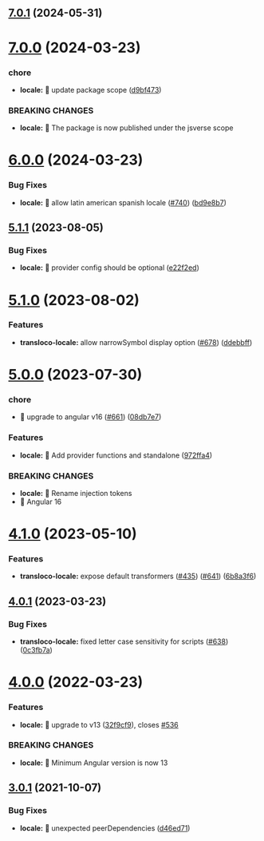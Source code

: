 ## [7.0.1](https://github.com/ngneat/transloco/compare/transloco-locale-7.0.0...transloco-locale-7.0.1) (2024-05-31)

# [7.0.0](https://github.com/jsverse/transloco/compare/transloco-locale-6.0.0...transloco-locale-7.0.0) (2024-03-23)

### chore

- **locale:** 🤖 update package scope ([d9bf473](https://github.com/jsverse/transloco/commit/d9bf473ee1a77582068640d39e73f66a11f93e0f))

### BREAKING CHANGES

- **locale:** 🧨 The package is now published under the jsverse scope

# [6.0.0](https://github.com/jsverse/transloco/compare/transloco-locale-5.1.1...transloco-locale-6.0.0) (2024-03-23)

### Bug Fixes

- **locale:** 🐛 allow latin american spanish locale ([#740](https://github.com/jsverse/transloco/issues/740)) ([bd9e8b7](https://github.com/jsverse/transloco/commit/bd9e8b7d5c401f24aeab6801ee83f584383729a0))

## [5.1.1](https://github.com/jsverse/transloco/compare/transloco-locale-5.1.0...transloco-locale-5.1.1) (2023-08-05)

### Bug Fixes

- **locale:** 🐛 provider config should be optional ([e22f2ed](https://github.com/jsverse/transloco/commit/e22f2ede2054a4a153454851743b010a69f1a13b))

# [5.1.0](https://github.com/jsverse/transloco/compare/transloco-locale-5.0.0...transloco-locale-5.1.0) (2023-08-02)

### Features

- **transloco-locale:** allow narrowSymbol display option ([#678](https://github.com/jsverse/transloco/issues/678)) ([ddebbff](https://github.com/jsverse/transloco/commit/ddebbff3a6b28c9c3819622f646c04084fe8fce8))

# [5.0.0](https://github.com/jsverse/transloco/compare/transloco-locale-4.1.0...transloco-locale-5.0.0) (2023-07-30)

### chore

- 🤖 upgrade to angular v16 ([#661](https://github.com/jsverse/transloco/issues/661)) ([08db7e7](https://github.com/jsverse/transloco/commit/08db7e7d1f64846fa0b07123dee8ff5bff20b4f0))

### Features

- **locale:** 🎸 Add provider functions and standalone ([972ffa4](https://github.com/jsverse/transloco/commit/972ffa4b9a3c754f0e996ae6a1656f930cd68f25))

### BREAKING CHANGES

- **locale:** 🧨 Rename injection tokens
- 🧨 Angular 16

# [4.1.0](https://github.com/jsverse/transloco/compare/transloco-locale-4.0.1...transloco-locale-4.1.0) (2023-05-10)

### Features

- **transloco-locale:** expose default transformers ([#435](https://github.com/jsverse/transloco/issues/435)) ([#641](https://github.com/jsverse/transloco/issues/641)) ([6b8a3f6](https://github.com/jsverse/transloco/commit/6b8a3f69a4cbd77e679c675a2d61116a6b57ed09))

## [4.0.1](https://github.com/jsverse/transloco/compare/transloco-locale-4.0.0...transloco-locale-4.0.1) (2023-03-23)

### Bug Fixes

- **transloco-locale:** fixed letter case sensitivity for scripts ([#638](https://github.com/jsverse/transloco/issues/638)) ([0c3fb7a](https://github.com/jsverse/transloco/commit/0c3fb7ab3a96abc683fff7581692943b42b049e4))

# [4.0.0](https://github.com/jsverse/transloco/compare/transloco-locale-3.0.1...transloco-locale-4.0.0) (2022-03-23)

### Features

- **locale:** 🎸 upgrade to v13 ([32f9cf9](https://github.com/jsverse/transloco/commit/32f9cf9f65e6534a3608440e7a4d80ffc8d8d967)), closes [#536](https://github.com/jsverse/transloco/issues/536)

### BREAKING CHANGES

- **locale:** 🧨 Minimum Angular version is now 13

## [3.0.1](https://github.com/jsverse/transloco/compare/transloco-locale-3.0.0...transloco-locale-3.0.1) (2021-10-07)

### Bug Fixes

- **locale:** 🐛 unexpected peerDependencies ([d46ed71](https://github.com/jsverse/transloco/commit/d46ed71a4fd67cb6995d7502ba60cf6eefa902ff))
